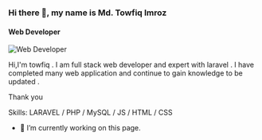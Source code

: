 ### Hi there 👋, my name is Md. Towfiq Imroz
#### Web Developer
![Web Developer](https://scontent.fdac27-2.fna.fbcdn.net/v/t39.30808-6/296661038_425502496297503_3548505072376211518_n.jpg?_nc_cat=103&ccb=1-7&_nc_sid=e3f864&_nc_eui2=AeHhR9-qS5kBBBJlY7LiuqEkc_Rc9r76NkFz9Fz2vvo2Qab24R2QYNyqGbmCzT5ic577hhVpjDrxh8J_u9-wzkok&_nc_ohc=YcHsIibLvckAX96mams&_nc_ht=scontent.fdac27-2.fna&oh=00_AT8FVo02d9VhETGE_rM9SZWugsJ55udxLzzX-Z9JpnBE_w&oe=62ED3BF8)

Hi,I'm towfiq . I am full stack web developer and expert with laravel . I have completed many web application and continue to gain knowledge to be updated . 

Thank you

Skills: LARAVEL / PHP / MySQL / JS / HTML / CSS

- 🔭 I’m currently working on this page. 





